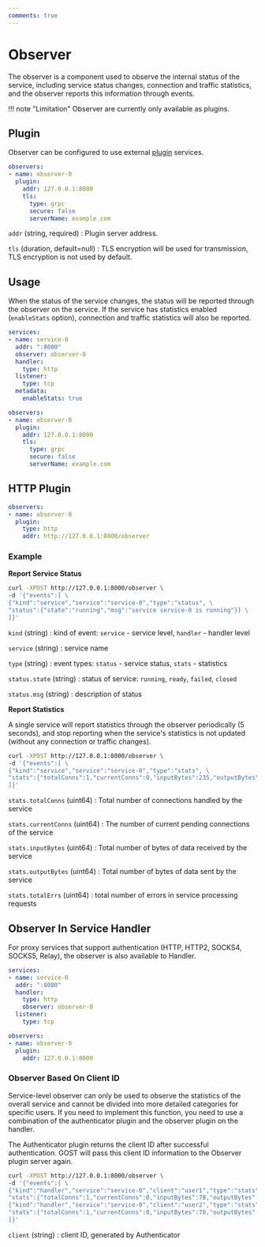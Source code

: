 ```yaml
---
comments: true
---
```


# Observer

The observer is a component used to observe the internal status of the service, including service status changes, connection and traffic statistics, and the observer reports this information through events.


!!! note "Limitation"
    Observer are currently only available as plugins.


## Plugin

Observer can be configured to use external [plugin](/en/concepts/plugin/) services.

```yaml
observers:
- name: observer-0
  plugin:
    addr: 127.0.0.1:8000
    tls: 
      type: grpc
      secure: false
      serverName: example.com
```

`addr` (string, required)
:    Plugin server address.

`tls` (duration, default=null)
:    TLS encryption will be used for transmission, TLS encryption is not used by default.

## Usage

When the status of the service changes, the status will be reported through the observer on the service. If the service has statistics enabled (`enableStats` option), connection and traffic statistics will also be reported.

```yaml hl_lines="4 10"
services:
- name: service-0
  addr: ":8080"
  observer: observer-0 
  handler:
    type: http
  listener:
    type: tcp
  metadata:
    enableStats: true 

observers:
- name: observer-0
  plugin:
    addr: 127.0.0.1:8000
    tls: 
      type: grpc
      secure: false
      serverName: example.com
```

## HTTP Plugin

```yaml
observers:
- name: observer-0
  plugin:
    type: http
    addr: http://127.0.0.1:8000/observer
```

### Example

**Report Service Status**

```bash
curl -XPOST http://127.0.0.1:8000/observer \
-d '{"events":[ \
{"kind":"service","service":"service-0","type":"status", \
"status":{"state":"running","msg":"service service-0 is running"}} \
]}'
```

`kind` (string)
:    kind of event: `service` - service level, `handler` - handler level

`service` (string)
:    service name

`type` (string)
:    event types: `status` - service status, `stats` - statistics

`status.state` (string)
:    status of service: `running`, `ready`, `failed`, `closed`

`status.msg` (string)
:    description of status

**Report Statistics**

A single service will report statistics through the observer periodically (5 seconds), and stop reporting when the service's statistics is not updated (without any connection or traffic changes).

```bash
curl -XPOST http://127.0.0.1:8000/observer \
-d '{"events":[ \
{"kind":"service","service":"service-0","type":"stats", \
"stats":{"totalConns":1,"currentConns":0,"inputBytes":235,"outputBytes":632,"totalErrs":0}} \
]}'
```

`stats.totalConns` (uint64)
:    Total number of connections handled by the service

`stats.currentConns` (uint64)
:    The number of current pending connections of the service

`stats.inputBytes` (uint64)
:    Total number of bytes of data received by the service

`stats.outputBytes` (uint64)
:    Total number of bytes of data sent by the service

`stats.totalErrs` (uint64)
:    total number of errors in service processing requests


## Observer In Service Handler

For proxy services that support authentication (HTTP, HTTP2, SOCKS4, SOCKS5, Relay), the observer is also available to Handler.

```yaml hl_lines="6"
services:
- name: service-0
  addr: ":8080"
  handler:
    type: http
    observer: observer-0
  listener:
    type: tcp

observers:
- name: observer-0
  plugin:
    addr: 127.0.0.1:8000
```

### Observer Based On Client ID

Service-level observer can only be used to observe the statistics of the overall service and cannot be divided into more detailed categories for specific users. If you need to implement this function, you need to use a combination of the authenticator plugin and the observer plugin on the handler.
    
The Authenticator plugin returns the client ID after successful authentication. GOST will pass this client ID information to the Observer plugin server again.

```bash
curl -XPOST http://127.0.0.1:8000/observer \
-d '{"events":[ \
{"kind":"handler","service":"service-0","client":"user1","type":"stats", \
"stats":{"totalConns":1,"currentConns":0,"inputBytes":78,"outputBytes":574,"totalErrs":0}}, \
{"kind":"handler","service":"service-0","client":"user2","type":"stats", \
"stats":{"totalConns":1,"currentConns":0,"inputBytes":78,"outputBytes":574,"totalErrs":0}} \
]}'
```

`client` (string)
:    client ID, generated by Authenticator